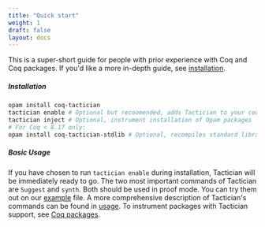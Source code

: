 ```yaml
---
title: "Quick start"
weight: 1
draft: false
layout: docs
---
```


This is a super-short guide for people with prior experience with Coq and Coq packages.
If you'd like a more in-depth guide, see [installation](../installation).

##### Installation

```bash
opam install coq-tactician
tactician enable # Optional but recoomended, adds Tactician to your coqrc
tactician inject # Optional, instrument installation of Opam packages
# For Coq < 8.17 only:
opam install coq-tactician-stdlib # Optional, recompiles standard library
```

##### Basic Usage

If you have chosen to run `tactician enable` during installation, Tactician will be
immediately ready to go.
The two most important commands of Tactician are `Suggest` and `synth`.
Both should be used in proof mode. You can try them out on our [example](/Example.v) file.
A more comprehensive description of Tactician's commands can be found in [usage](../usage).
To instrument packages with Tactician support, see [Coq packages](../coq-packages).
